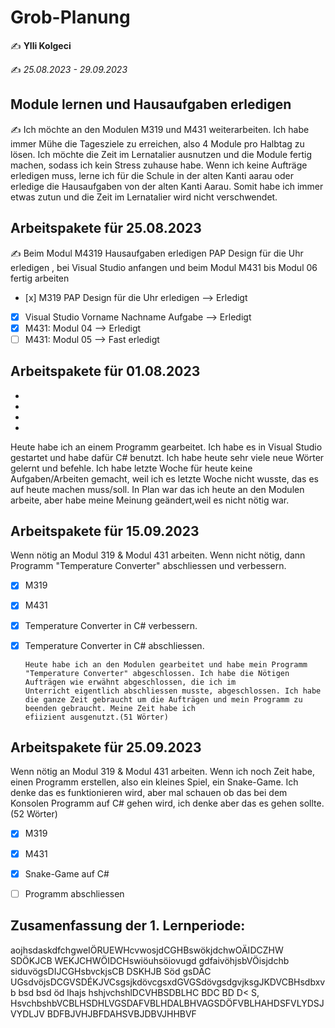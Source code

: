# Grob-Planung

✍️  **Ylli Kolgeci**

✍️ *25.08.2023 - 29.09.2023*

## Module lernen und Hausaufgaben erledigen

✍️ Ich möchte an den Modulen M319 und M431 weiterarbeiten. Ich habe immer Mühe die Tagesziele zu erreichen, also 4 Module pro Halbtag zu lösen. Ich möchte die Zeit im Lernatalier ausnutzen und die Module fertig machen, sodass ich kein Stress zuhause habe. Wenn ich keine Aufträge erledigen muss, lerne ich für die Schule in der alten Kanti aarau oder erledige die Hausaufgaben von der alten Kanti Aarau. Somit habe ich immer etwas zutun und die Zeit im Lernatalier wird nicht verschwendet.

## Arbeitspakete für 25.08.2023

✍️ Beim Modul M4319 Hausaufgaben erledigen PAP Design für die Uhr erledigen , bei Visual Studio anfangen und beim Modul M431 bis Modul 06 fertig arbeiten


- [x] M319 PAP Design für die Uhr erledigen --> Erledigt
- [x] Visual Studio Vorname Nachname Aufgabe --> Erledigt
- [x] M431: Modul 04 --> Erledigt
- [ ] M431: Modul 05 --> Fast erledigt

## Arbeitspakete für 01.08.2023
-
-
-
-
Heute habe ich an einem Programm gearbeitet. Ich habe es in Visual Studio gestartet und habe dafür C# benutzt. Ich habe heute sehr viele neue Wörter gelernt und befehle. Ich habe letzte Woche für heute keine Aufgaben/Arbeiten gemacht, weil ich es letzte Woche nicht wusste, das es auf heute machen muss/soll. In Plan war das ich heute an den Modulen arbeite, aber habe meine Meinung geändert,weil es nicht nötig war.

## Arbeitspakete für 15.09.2023

Wenn nötig an Modul 319 & Modul 431 arbeiten.
Wenn nicht nötig, dann Programm "Temperature Converter" abschliessen und verbessern.

- [x] M319
- [x] M431
- [x] Temperature Converter in C# verbessern.
- [x] Temperature Converter in C# abschliessen.
      
      Heute habe ich an den Modulen gearbeitet und habe mein Programm "Temperature Converter" abgeschlossen. Ich habe die Nötigen Aufträgen wie erwähnt abgeschlossen, die ich im
      Unterricht eigentlich abschliessen musste, abgeschlossen. Ich habe die ganze Zeit gebraucht um die Aufträgen und mein Programm zu beenden gebraucht. Meine Zeit habe ich
      efiizient ausgenutzt.(51 Wörter)

## Arbeitspakete für 25.09.2023

Wenn nötig an Modul 319 & Modul 431 arbeiten.
Wenn ich noch Zeit habe, einen Programm erstellen, also ein kleines Spiel, ein Snake-Game. Ich denke das es funktionieren wird, aber mal schauen ob das bei dem Konsolen Programm auf C# gehen wird, ich denke aber das es gehen sollte.(52 Wörter)

- [x] M319
- [x] M431
- [x] Snake-Game auf C#
- [ ] Programm abschliessen



## Zusamenfassung der 1. Lernperiode:

aojhsdaskdfchgweIÖRUEWHcvwosjdCGHBswökjdchwOÄIDCZHW      SDÖKJCB      WEKJCHWÖIDCHswiöuhsöiovugd gdfaivöhjsbVÖisjdchb siduvögsDIJCGHsbvckjsCB DSKHJB Söd gsDÄC UGsdvöjsDCGVSDÉKJVCsgsjkdövcgsxdGVGSdövgsdgvjksgJKDVCBHsdbxvb bsd bsd öd lhajs hshjvchshlDCVHBSDBLHC BDC BD D< S, HsvchbshbVCBLHSDHLVGSDAFVBLHDALBHVAGSDÖFVBLHAHDSFVLYDSJVYDLJV BDFBJVHJBFDAHSVBJDBVJHHBVF


